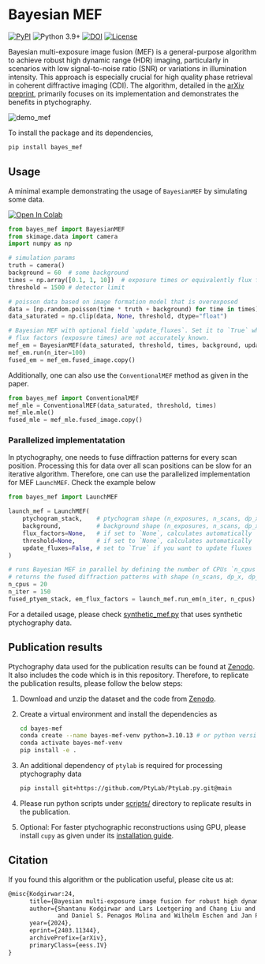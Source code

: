 # Bayesian MEF
[![PyPI](https://img.shields.io/pypi/v/bayes_mef)](https://pypi.org/project/bayes_mef/)
![Python 3.9+](https://img.shields.io/badge/python-3.9+-green.svg)
[![DOI](https://zenodo.org/badge/DOI/10.5281/zenodo.10809893.svg)](https://doi.org/10.5281/zenodo.10809893)
[![License](https://img.shields.io/badge/License-BSD_3--Clause-purple.svg)](https://opensource.org/licenses/BSD-3-Clause)

Bayesian multi-exposure image fusion (MEF) is a general-purpose algorithm to achieve robust high dynamic range (HDR) imaging, particularly in scenarios with low signal-to-noise ratio (SNR) or variations in illumination intensity. This approach is especially crucial for high quality phase retrieval in coherent diffractive imaging (CDI). The algorithm, detailed in the [arXiv preprint](https://arxiv.org/abs/2403.11344), primarily focuses on its implementation and demonstrates the benefits in ptychography. 

![demo_mef](https://github.com/microscopic-image-analysis/bayes-mef/assets/64919085/d00a8c5e-5e53-4b7e-856b-381cc99523ba)

To install the package and its dependencies, 
```bash
pip install bayes_mef
```

## Usage

A minimal example demonstrating the usage of `BayesianMEF` by simulating some data.

[![Open In Colab](https://colab.research.google.com/assets/colab-badge.svg)](https://colab.research.google.com/github/microscopic-image-analysis/bayes-mef/blob/main/demo.ipynb)

```python
from bayes_mef import BayesianMEF
from skimage.data import camera
import numpy as np

# simulation params
truth = camera()
background = 60  # some background
times = np.array([0.1, 1, 10])  # exposure times or equivalently flux factors
threshold = 1500 # detector limit

# poisson data based on image formation model that is overexposed
data = [np.random.poisson(time * truth + background) for time in times]
data_saturated = np.clip(data, None, threshold, dtype="float")

# Bayesian MEF with optional field `update_fluxes`. Set it to `True` when
# flux factors (exposure times) are not accurately known.
mef_em = BayesianMEF(data_saturated, threshold, times, background, update_fluxes=False)
mef_em.run(n_iter=100)
fused_em = mef_em.fused_image.copy()
```

Additionally, one can also use the `ConventionalMEF` method as given in the paper.

```python
from bayes_mef import ConventionalMEF
mef_mle = ConventionalMEF(data_saturated, threshold, times)
mef_mle.mle()
fused_mle = mef_mle.fused_image.copy()
```
### Parallelized implementatation

In ptychography, one needs to fuse diffraction patterns for every scan position. Processing this for data over all scan positions can be slow for an iterative algorithm. Therefore, one can use the parallelized implementation for MEF `LaunchMEF`. Check the example below

```python
from bayes_mef import LaunchMEF

launch_mef = LaunchMEF(
    ptychogram_stack,    # ptychogram shape (n_exposures, n_scans, dp_x, dp_y)
    background,          # background shape (n_exposures, n_scans, dp_x, dp_y)
    flux_factors=None,   # if set to `None`, calculates automatically
    threshold=None,      # if set to `None`, calculates automatically
    update_fluxes=False, # set to `True` if you want to update fluxes
)

# runs Bayesian MEF in parallel by defining the number of CPUs `n_cpus`;
# returns the fused diffraction patterns with shape (n_scans, dp_x, dp_y) and updated flux factors
n_cpus = 20
n_iter = 150
fused_ptyem_stack, em_flux_factors = launch_mef.run_em(n_iter, n_cpus)
```

For a detailed usage, please check [synthetic_mef.py](scripts/synthetic_mef.py) that uses synthetic ptychography data.

## Publication results

Ptychography data used for the publication results can be found at [Zenodo](https://doi.org/10.5281/zenodo.10809893). It also includes the code which is in this repository. Therefore, to replicate the publication results, please follow the below steps:
1. Download and unzip the dataset and the code from [Zenodo](https://doi.org/10.5281/zenodo.10809893).
2. Create a virtual environment and install the dependencies as
   
   ```bash
   cd bayes-mef
   conda create --name bayes-mef-venv python=3.10.13 # or python version satisfying ">=3.9, <3.12" 
   conda activate bayes-mef-venv
   pip install -e .
   ```
3. An additional dependency of `ptylab` is required for processing ptychography data
   
   ```bash
   pip install git+https://github.com/PtyLab/PtyLab.py.git@main
   ```
4. Please run python scripts under [scripts/](scripts) directory to replicate results in the publication.
5. Optional: For faster ptychographic reconstructions using GPU, please install `cupy` as given under its [installation guide](https://docs.cupy.dev/en/stable/install.html).

## Citation
If you found this algorithm or the publication useful, please cite us at:
```tex
@misc{Kodgirwar:24,
      title={Bayesian multi-exposure image fusion for robust high dynamic range ptychography}, 
      author={Shantanu Kodgirwar and Lars Loetgering and Chang Liu and Aleena Joseph and Leona Licht
              and Daniel S. Penagos Molina and Wilhelm Eschen and Jan Rothhardt and Michael Habeck},
      year={2024},
      eprint={2403.11344},
      archivePrefix={arXiv},
      primaryClass={eess.IV}
}
```


